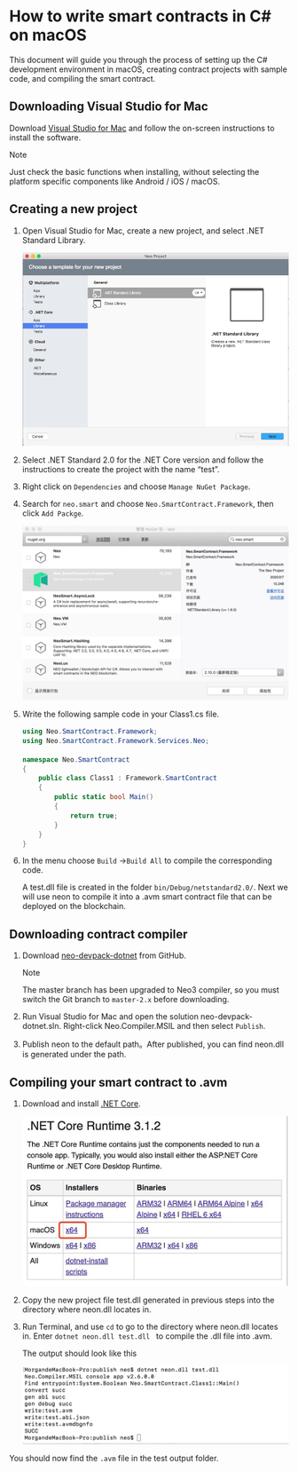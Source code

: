 # How to write smart contracts in C# on macOS

This document will guide you through the process of setting up the C# development environment in macOS, creating contract projects with sample code, and compiling the smart contract.

## Downloading Visual Studio for Mac 

Download [Visual Studio for Mac](https://www.visualstudio.com/vs/mac/) and follow the on-screen instructions to install the software. 

> [!Note]
>
> Just check the basic functions when installing, without selecting the platform specific components like Android / iOS / macOS.

## Creating a new project

1. Open Visual Studio for Mac, create a new project, and select .NET Standard Library.

   ![](../../assets/mac4.png)

2. Select .NET Standard 2.0 for the .NET Core version and follow the instructions to create the project with the name “test”.

3. Right click on `Dependencies` and choose `Manage NuGet Package`. 

4. Search for `neo.smart` and choose `Neo.SmartContract.Framework`, then click `Add Packge`.

   ![](../../../zh-cn/sc/assets/mac5.jpg)

5. Write the following sample code in your Class1.cs file.

   ```c#
   using Neo.SmartContract.Framework;
   using Neo.SmartContract.Framework.Services.Neo;
   
   namespace Neo.SmartContract
   {
       public class Class1 : Framework.SmartContract
       {
           public static bool Main()
           {
               return true;
           }
       }
   }
   ```

6. In the menu choose `Build` ->`Build All` to compile the corresponding code. 

   A test.dll file is created in the folder `bin/Debug/netstandard2.0/`.  Next we will use neon to compile it into a .avm smart contract file that can be deployed on the blockchain.

## Downloading contract compiler

1. Download [neo-devpack-dotnet](https://github.com/neo-project/neo-devpack-dotnet) from GitHub. 

   > [!Note]
   >
   > The master branch has been upgraded to Neo3 compiler, so you must switch the Git branch to `master-2.x` before downloading.

2. Run Visual Studio for Mac and open the solution neo-devpack-dotnet.sln. Right-click Neo.Compiler.MSIL and then select `Publish`.

3. Publish neon to the default path。After published, you can find neon.dll is generated under the path.



## Compiling your smart contract to .avm

1. Download and install [.NET Core](https://www.microsoft.com/net/download/macos ).

   ![](../../../zh-cn/sc/assets/mac8.jpg)

2. Copy the new project file test.dll generated in previous steps into the directory where neon.dll locates in.

3. Run Terminal, and use `cd` to go to the directory where neon.dll locates in. Enter `dotnet neon.dll test.dll `  to compile the .dll file into .avm.

   The output should look like this
   
   ![](../../../zh-cn/sc/assets/mac0.jpg)

You should now find the `.avm` file in the test output folder.